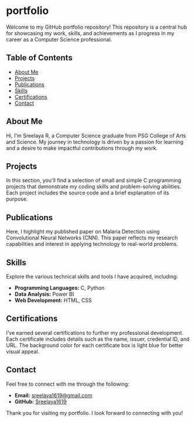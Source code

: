 # portfolio

Welcome to my GitHub portfolio repository! This repository is a central hub for showcasing my work, skills, and achievements as I progress in my career as a Computer Science professional.

## Table of Contents

- [About Me](#about-me)
- [Projects](#projects)
- [Publications](#publications)
- [Skills](#skills)
- [Certifications](#certifications)
- [Contact](#contact)

## About Me

Hi, I'm Sreelaya R, a Computer Science graduate from PSG College of Arts and Science. My journey in technology is driven by a passion for learning and a desire to make impactful contributions through my work. 

## Projects

In this section, you'll find a selection of small and simple C programming projects that demonstrate my coding skills and problem-solving abilities. Each project includes the source code and a brief explanation of its purpose.

## Publications

Here, I highlight my published paper on Malaria Detection using Convolutional Neural Networks (CNN). This paper reflects my research capabilities and interest in applying technology to real-world problems.

## Skills

Explore the various technical skills and tools I have acquired, including:

- **Programming Languages:** C, Python
- **Data Analysis:** Power BI
- **Web Development:** HTML, CSS

## Certifications

I’ve earned several certifications to further my professional development. Each certificate includes details such as the name, issuer, credential ID, and URL. The background color for each certificate box is light blue for better visual appeal.

## Contact

Feel free to connect with me through the following:

- **Email:** sreelaya1619@gmail.com
- **GitHub:** [Sreelaya1619](https://github.com/Sreelaya1619)

Thank you for visiting my portfolio. I look forward to connecting with you!

